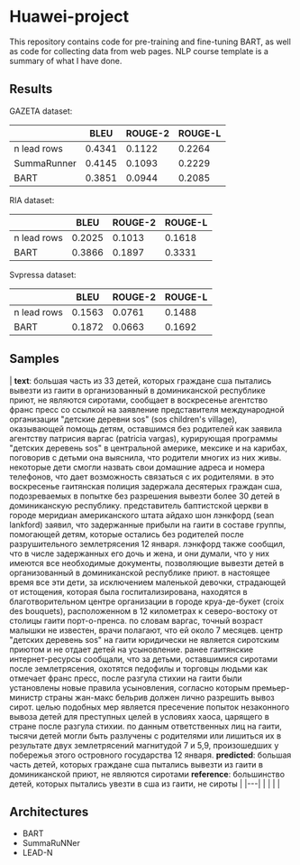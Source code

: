 # Huawei-project
This repository contains code for pre-training and fine-tuning BART, as well as code for collecting data from web pages.
NLP course template is a summary of what I have done.
## Results
GAZETA dataset:

|             | BLEU   | ROUGE-2 | ROUGE-L |
|-------------|--------|---------|---------|
| n lead rows | 0.4341 | 0.1122  | 0.2264  |
| SummaRunner | 0.4145 | 0.1093  | 0.2229  |
| BART        | 0.3851 | 0.0944  | 0.2085  |

RIA dataset:

|             | BLEU   | ROUGE-2 | ROUGE-L |
|-------------|--------|---------|---------|
| n lead rows | 0.2025 | 0.1013  | 0.1618  |
| BART        | 0.3866 | 0.1897  | 0.3331  |

Svpressa dataset:

|             | BLEU   | ROUGE-2 | ROUGE-L |
|-------------|--------|---------|---------|
| n lead rows | 0.1563 | 0.0761  | 0.1488  |
| BART        | 0.1872 | 0.0663  | 0.1692  |

## Samples
|  **text**:  большая часть из 33 детей, которых граждане сша пытались вывезти из гаити в организованный в доминиканской республике приют, не являются сиротами, сообщает в воскресенье агентство франс пресс со ссылкой на заявление представителя международной организации "детские деревни sos" (sos children's village), оказывающей помощь детям, оставшимся без родителей как заявила агентству патрисия варгас (patricia vargas), курирующая программы "детских деревень sos" в центральной америке, мексике и на карибах, поговорив с детьми она выяснила, что родители многих из них живы. некоторые дети смогли назвать свои домашние адреса и номера телефонов, что дает возможность связаться с их родителями. в это воскресенье гаитянская полиция задержала десятерых граждан сша, подозреваемых в попытке без разрешения вывезти более 30 детей в доминиканскую республику. представитель баптистской церкви в городе меридиан американского штата айдахо шон лэнкфорд (sean lankford) заявил, что задержанные прибыли на гаити в составе группы, помогающей детям, которые остались без родителей после разрушительного землетрясения 12 января. лэнкфорд также сообщил, что в числе задержанных его дочь и жена, и они думали, что у них имеются все необходимые документы, позволяющие вывезти детей в организованный в доминиканской республике приют. в настоящее время все эти дети, за исключением маленькой девочки, страдающей от истощения, которая была госпитализирована, находятся в благотворительном центре организации в городе круа-де-букет (croix des bouquets), расположенном в 12 километрах к северо-востоку от столицы гаити порт-о-пренса. по словам варгас, точный возраст малышки не известен, врачи полагают, что ей около 7 месяцев. центр "детских деревень sos" на гаити юридически не является сиротским приютом и не отдает детей на усыновление. ранее гаитянские интернет-ресурсы сообщали, что за  детьми, оставшимися сиротами после землетрясения, охотятся педофилы и торговцы  людьми  как отмечает франс пресс, после разгула стихии на гаити были установлены новые правила усыновления, согласно которым премьер-министр страны жан-макс бельрив должен лично разрешить вывоз сирот. целью подобных мер является пресечение попыток незаконного вывоза детей для преступных целей в условиях хаоса, царящего в стране после разгула стихии. по данным ответственных лиц на гаити, тысячи детей могли быть разлучены с родителями или лишиться их в результате двух землетрясений магнитудой 7 и 5,9, произошедших у побережья этого островного государства 12 января.
**predicted**:  большая часть детей, которых граждане сша пытались вывезти из гаити в доминиканской приют, не являются сиротами
**reference**: большинство детей, которых пытались увезти в сша из гаити, не сироты |
|---|
|   |
|   |

## Architectures
* BART
* SummaRuNNer
* LEAD-N
